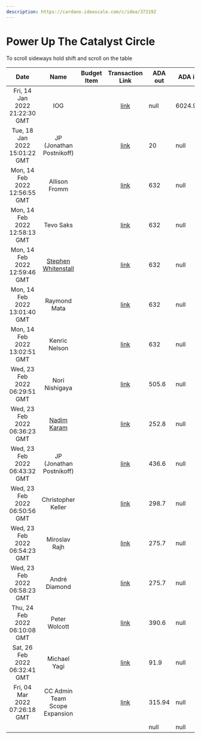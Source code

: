 ```yaml
---
description: https://cardano.ideascale.com/c/idea/373192
---
```


# Power Up The Catalyst Circle

To scroll sideways hold shift and scroll on the table

<table><thead><tr><th align="center">Date</th><th align="center">Name</th><th data-type="select">Budget Item</th><th align="center">Transaction Link</th><th data-type="number">ADA out</th><th data-type="number">ADA in</th><th>Balance</th></tr></thead><tbody><tr><td align="center">Fri, 14 Jan 2022 21:22:30 GMT</td><td align="center">IOG</td><td></td><td align="center"><a href="https://raw.githubusercontent.com/cctreasury/Treasury-system/main/Transactions/Fund6/Power-Up-The-Catalyst-Circle/Incoming-IOG/1642563822034-IOG.json">link</a></td><td>null</td><td>6024.93</td><td>6024.93</td></tr><tr><td align="center">Tue, 18 Jan 2022 15:01:22 GMT</td><td align="center">JP (Jonathan Postnikoff)</td><td></td><td align="center"><a href="https://raw.githubusercontent.com/cctreasury/Treasury-system/main/Transactions/Fund6/Power-Up-The-Catalyst-Circle/CC-Admin-Comm-Org-tools/1642563878034-JP-(Jonathan-Postnikoff).json">link</a></td><td>20</td><td>null</td><td>6003.57</td></tr><tr><td align="center">Mon, 14 Feb 2022 12:56:55 GMT</td><td align="center">Allison Fromm</td><td></td><td align="center"><a href="https://raw.githubusercontent.com/cctreasury/Treasury-system/main/Transactions/Fund6/Power-Up-The-Catalyst-Circle/CC-member-remuneration/1644843415411-Allison-Fromm.json">link</a></td><td>632</td><td>null</td><td>5372.22</td></tr><tr><td align="center">Mon, 14 Feb 2022 12:58:13 GMT</td><td align="center">Tevo Saks</td><td></td><td align="center"><a href="https://raw.githubusercontent.com/cctreasury/Treasury-system/main/Transactions/Fund6/Power-Up-The-Catalyst-Circle/CC-member-remuneration/1644843493304-Tevo-Saks.json">link</a></td><td>632</td><td>null</td><td>4740.05</td></tr><tr><td align="center">Mon, 14 Feb 2022 12:59:46 GMT</td><td align="center"><a href="https://github.com/miroslavrajh/Catalyst-members/blob/main/profiles/W/Stephen-Whitenstall.md">Stephen Whitenstall</a></td><td></td><td align="center"><a href="https://raw.githubusercontent.com/cctreasury/Treasury-system/main/Transactions/Fund6/Power-Up-The-Catalyst-Circle/CC-member-remuneration/1644843586465-Stephan-Whitenstall.json">link</a></td><td>632</td><td>null</td><td>4107.88</td></tr><tr><td align="center">Mon, 14 Feb 2022 13:01:40 GMT</td><td align="center">Raymond Mata</td><td></td><td align="center"><a href="https://raw.githubusercontent.com/cctreasury/Treasury-system/main/Transactions/Fund6/Power-Up-The-Catalyst-Circle/CC-member-remuneration/1644843700373-Raymond-Mata.json">link</a></td><td>632</td><td>null</td><td>3475.71</td></tr><tr><td align="center">Mon, 14 Feb 2022 13:02:51 GMT</td><td align="center">Kenric Nelson</td><td></td><td align="center"><a href="https://raw.githubusercontent.com/cctreasury/Treasury-system/main/Transactions/Fund6/Power-Up-The-Catalyst-Circle/CC-member-remuneration/1644843771535-Kenric-Nelson.json">link</a></td><td>632</td><td>null</td><td>2843.54</td></tr><tr><td align="center">Wed, 23 Feb 2022 06:29:51 GMT</td><td align="center">Nori Nishigaya</td><td></td><td align="center"><a href="https://raw.githubusercontent.com/cctreasury/Treasury-system/main/Transactions/Fund6/Power-Up-The-Catalyst-Circle/CC-Admin-staff-remuneration/1645597791340-Nori-Nishigaya.json">link</a></td><td>505.6</td><td>null</td><td>2337.94</td></tr><tr><td align="center">Wed, 23 Feb 2022 06:36:23 GMT</td><td align="center"><a href="https://github.com/miroslavrajh/Catalyst-members/blob/main/profiles/K/Nadim-Karam.md">Nadim Karam</a></td><td></td><td align="center"><a href="https://raw.githubusercontent.com/cctreasury/Treasury-system/main/Transactions/Fund6/Power-Up-The-Catalyst-Circle/CC-Admin-staff-remuneration/1645598183463-Nadim-Karam.json">link</a></td><td>252.8</td><td>null</td><td>2085.14</td></tr><tr><td align="center">Wed, 23 Feb 2022 06:43:32 GMT</td><td align="center">JP (Jonathan Postnikoff)</td><td></td><td align="center"><a href="https://raw.githubusercontent.com/cctreasury/Treasury-system/main/Transactions/Fund6/Power-Up-The-Catalyst-Circle/CC-Admin-staff-remuneration/1645598612493-JP-(Jonathan-Postnikoff).json">link</a></td><td>436.6</td><td>null</td><td>1648.54</td></tr><tr><td align="center">Wed, 23 Feb 2022 06:50:56 GMT</td><td align="center">Christopher Keller</td><td></td><td align="center"><a href="https://raw.githubusercontent.com/cctreasury/Treasury-system/main/Transactions/Fund6/Power-Up-The-Catalyst-Circle/CC-Admin-staff-remuneration/1645599056978-Christopher-Keller.json">link</a></td><td>298.7</td><td>null</td><td>1349.84</td></tr><tr><td align="center">Wed, 23 Feb 2022 06:54:23 GMT</td><td align="center">Miroslav Rajh</td><td></td><td align="center"><a href="https://raw.githubusercontent.com/cctreasury/Treasury-system/main/Transactions/Fund6/Power-Up-The-Catalyst-Circle/CC-Admin-staff-remuneration/1645599263195-Miroslav-Rajh.json">link</a></td><td>275.7</td><td>null</td><td>1074.14</td></tr><tr><td align="center">Wed, 23 Feb 2022 06:58:23 GMT</td><td align="center">André Diamond</td><td></td><td align="center"><a href="https://raw.githubusercontent.com/cctreasury/Treasury-system/main/Transactions/Fund6/Power-Up-The-Catalyst-Circle/CC-Admin-staff-remuneration/1645599503481-Andr%C3%A9-Diamond.json">link</a></td><td>275.7</td><td>null</td><td>798.44</td></tr><tr><td align="center">Thu, 24 Feb 2022 06:10:08 GMT</td><td align="center">Peter Wolcott</td><td></td><td align="center"><a href="https://raw.githubusercontent.com/cctreasury/Treasury-system/main/Transactions/Fund6/Power-Up-The-Catalyst-Circle/CC-Admin-staff-remuneration/1645683008072-Peter-Wolcott.json">link</a></td><td>390.6</td><td>null</td><td>407.84</td></tr><tr><td align="center">Sat, 26 Feb 2022 06:32:41 GMT</td><td align="center">Michael Yagi</td><td></td><td align="center"><a href="https://raw.githubusercontent.com/cctreasury/Treasury-system/main/Transactions/Fund6/Power-Up-The-Catalyst-Circle/CC-Admin-staff-remuneration/1645857161867-Michael-Yagi.json">link</a></td><td>91.9</td><td>null</td><td>315.94</td></tr><tr><td align="center">Fri, 04 Mar 2022 07:26:18 GMT</td><td align="center">CC Admin Team Scope Expansion</td><td></td><td align="center"><a href="https://raw.githubusercontent.com/cctreasury/Treasury-system/main/Transactions/Fund6/Power-Up-The-Catalyst-Circle/Other/1646378778661-CC-Admin-Team-Scope-Expansion.json">link</a></td><td>315.94</td><td>null</td><td>0</td></tr><tr><td align="center"></td><td align="center"></td><td></td><td align="center"></td><td>null</td><td>null</td><td></td></tr></tbody></table>
